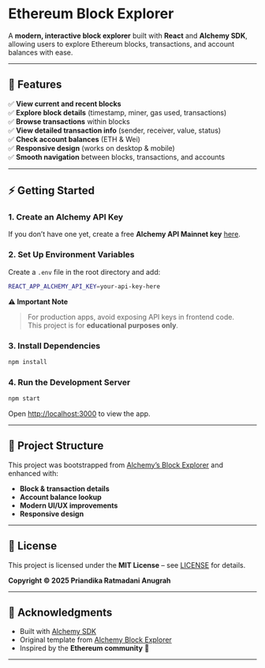 # **Ethereum Block Explorer**  

A **modern, interactive block explorer** built with **React** and **Alchemy SDK**, allowing users to explore Ethereum blocks, transactions, and account balances with ease.  

---

## **🚀 Features**  
✅ **View current and recent blocks**  
✅ **Explore block details** (timestamp, miner, gas used, transactions)  
✅ **Browse transactions** within blocks  
✅ **View detailed transaction info** (sender, receiver, value, status)  
✅ **Check account balances** (ETH & Wei)  
✅ **Responsive design** (works on desktop & mobile)  
✅ **Smooth navigation** between blocks, transactions, and accounts  

---

## **⚡ Getting Started**  

### **1. Create an Alchemy API Key**  
If you don’t have one yet, create a free **Alchemy API Mainnet key** [here](https://dashboard.alchemy.com/).  

### **2. Set Up Environment Variables**  
Create a `.env` file in the root directory and add:  

```sh
REACT_APP_ALCHEMY_API_KEY=your-api-key-here
```  

**⚠️ Important Note**  
> For production apps, avoid exposing API keys in frontend code.  
> This project is for **educational purposes only**.  

### **3. Install Dependencies**  
```sh
npm install
```  

### **4. Run the Development Server**  
```sh
npm start
```  
Open [http://localhost:3000](http://localhost:3000) to view the app.  

---

## **📂 Project Structure**  
This project was bootstrapped from [Alchemy’s Block Explorer](https://github.com/alchemyplatform/blockexplorer) and enhanced with:  
- **Block & transaction details**  
- **Account balance lookup**  
- **Modern UI/UX improvements**  
- **Responsive design**  

---

## **📜 License**  
This project is licensed under the **MIT License** – see [LICENSE](LICENSE) for details.  

**Copyright © 2025 Priandika Ratmadani Anugrah**  

---

## **🙏 Acknowledgments**  
- Built with [Alchemy SDK](https://www.alchemy.com/)  
- Original template from [Alchemy Block Explorer](https://github.com/alchemyplatform/blockexplorer)  
- Inspired by the **Ethereum community** 🚀  

---

